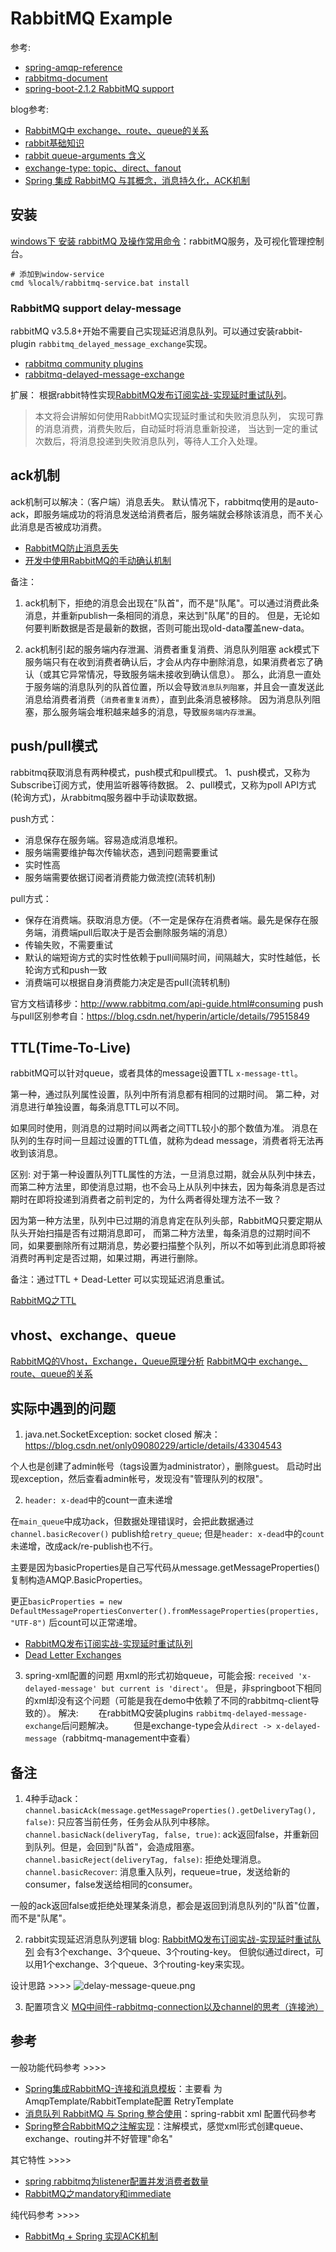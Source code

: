 # RabbitMQ Example

参考:
- [spring-amqp-reference]
- [rabbitmq-document]
- [spring-boot-2.1.2 RabbitMQ support]

[spring-amqp-reference]: https://docs.spring.io/spring-amqp/reference/htmlsingle/
[rabbitmq-document]: http://www.rabbitmq.com/nack.html
[spring-boot-2.1.2 RabbitMQ support]: https://docs.spring.io/spring-boot/docs/2.1.2.RELEASE/reference/htmlsingle/#boot-features-rabbitmq
[RabbitMQ发布订阅实战-实现延时重试队列]: https://www.cnblogs.com/itrena/p/9044097.html

blog参考:
- [RabbitMQ中 exchange、route、queue的关系](https://www.cnblogs.com/linkenpark/p/5393666.html)
- [rabbit基础知识](https://blog.csdn.net/dreamchasering/article/details/77653512)
- [rabbit queue-arguments 含义](https://blog.csdn.net/qq_26656329/article/details/77891793)
- [exchange-type: topic、direct、fanout](https://blog.csdn.net/ww130929/article/details/72842234)
- [Spring 集成 RabbitMQ 与其概念，消息持久化，ACK机制](https://blog.csdn.net/u012129558/article/details/79530653)

## 安装
[windows下 安装 rabbitMQ 及操作常用命令](https://www.cnblogs.com/ericli-ericli/p/5902270.html)：rabbitMQ服务，及可视化管理控制台。
```
# 添加到window-service
cmd %local%/rabbitmq-service.bat install
```

### RabbitMQ support delay-message
rabbitMQ v3.5.8+开始不需要自己实现延迟消息队列。可以通过安装rabbit-plugin `rabbitmq_delayed_message_exchange`实现。
- [rabbitmq community plugins](https://www.rabbitmq.com/community-plugins.html)
- [rabbitmq-delayed-message-exchange](https://github.com/rabbitmq/rabbitmq-delayed-message-exchange)

扩展：
根据rabbit特性实现[RabbitMQ发布订阅实战-实现延时重试队列]。
> 本文将会讲解如何使用RabbitMQ实现延时重试和失败消息队列，
> 实现可靠的消息消费，消费失败后，自动延时将消息重新投递，
> 当达到一定的重试次数后，将消息投递到失败消息队列，等待人工介入处理。


## ack机制
ack机制可以解决：（客户端）消息丢失。
默认情况下，rabbitmq使用的是auto-ack，即服务端成功的将消息发送给消费者后，服务端就会移除该消息，而不关心此消息是否被成功消费。

- [RabbitMQ防止消息丢失](http://www.cnblogs.com/Leo_wl/p/6581989.html)
- [开发中使用RabbitMQ的手动确认机制](https://www.cnblogs.com/yucl/articles/7699761.html)

备注：
1. ack机制下，拒绝的消息会出现在"队首"，而不是"队尾"。可以通过消费此条消息，并重新publish一条相同的消息，来达到"队尾"的目的。
但是，无论如何要判断数据是否是最新的数据，否则可能出现old-data覆盖new-data。

2. ack机制引起的服务端内存泄漏、消费者重复消费、消息队列阻塞
ack模式下服务端只有在收到消费者确认后，才会从内存中删除消息，如果消费者忘了确认（或其它异常情况，导致服务端未接收到确认信息）。
那么，此消息一直处于服务端的消息队列的队首位置，所以会导致`消息队列阻塞`，并且会一直发送此消息给消费者消费（`消费者重复消费`），直到此条消息被移除。
因为消息队列阻塞，那么服务端会堆积越来越多的消息，导致`服务端内存泄漏`。

## push/pull模式
rabbitmq获取消息有两种模式，push模式和pull模式。
1、push模式，又称为Subscribe订阅方式，使用监听器等待数据。
2、pull模式，又称为poll API方式(轮询方式)，从rabbitmq服务器中手动读取数据。

push方式：
  - 消息保存在服务端。容易造成消息堆积。
  - 服务端需要维护每次传输状态，遇到问题需要重试
  - 实时性高
  - 服务端需要依据订阅者消费能力做流控(流转机制)

pull方式：
  - 保存在消费端。获取消息方便。（不一定是保存在消费者端。最先是保存在服务端，消费端pull后取决于是否会删除服务端的消息）
  - 传输失败，不需要重试
  - 默认的端短询方式的实时性依赖于pull间隔时间，间隔越大，实时性越低，长轮询方式和push一致
  - 消费端可以根据自身消费能力决定是否pull(流转机制)

官方文档请移步：http://www.rabbitmq.com/api-guide.html#consuming
push与pull区别参考自：https://blog.csdn.net/hyperin/article/details/79515849

## TTL(Time-To-Live)
rabbitMQ可以针对queue，或者具体的message设置TTL `x-message-ttl`。

第一种，通过队列属性设置，队列中所有消息都有相同的过期时间。
第二种，对消息进行单独设置，每条消息TTL可以不同。

如果同时使用，则消息的过期时间以两者之间TTL较小的那个数值为准。
消息在队列的生存时间一旦超过设置的TTL值，就称为dead message，消费者将无法再收到该消息。

区别:
对于第一种设置队列TTL属性的方法，一旦消息过期，就会从队列中抹去，
而第二种方法里，即使消息过期，也不会马上从队列中抹去，因为每条消息是否过期时在即将投递到消费者之前判定的，为什么两者得处理方法不一致？

因为第一种方法里，队列中已过期的消息肯定在队列头部，RabbitMQ只要定期从队头开始扫描是否有过期消息即可，
而第二种方法里，每条消息的过期时间不同，如果要删除所有过期消息，势必要扫描整个队列，所以不如等到此消息即将被消费时再判定是否过期，如果过期，再进行删除。

备注：通过TTL + Dead-Letter 可以实现延迟消息重试。

[RabbitMQ之TTL](https://blog.csdn.net/u013256816/article/details/54916011)

## vhost、exchange、queue
[RabbitMQ的Vhost，Exchange，Queue原理分析](https://www.cnblogs.com/zhengchunyuan/p/9253725.html)
[RabbitMQ中 exchange、route、queue的关系](https://www.cnblogs.com/linkenpark/p/5393666.html)

## 实际中遇到的问题
1. java.net.SocketException: socket closed
解决：https://blog.csdn.net/only09080229/article/details/43304543

个人也是创建了admin帐号（tags设置为administrator），删除guest。
启动时出现exception，然后查看admin帐号，发现没有"管理队列的权限"。

2. `header: x-dead`中的count一直未递增

在`main_queue`中成功ack，但数据处理错误时，会把此数据通过`channel.basicRecover()` publish给`retry_queue`; 
但是`header: x-dead`中的`count`未递增，改成ack/re-publish也不行。

主要是因为basicProperties是自己写代码从message.getMessageProperties()复制构造AMQP.BasicProperties。

更正`basicProperties = new DefaultMessagePropertiesConverter().fromMessageProperties(properties, "UTF-8")` 后count可以正常递增。

- [RabbitMQ发布订阅实战-实现延时重试队列]
- [Dead Letter Exchanges](http://next.rabbitmq.com/dlx.html)

3. spring-xml配置的问题
用xml的形式初始queue，可能会报: `received 'x-delayed-message' but current is 'direct'`。
但是，非springboot下相同的xml却没有这个问题（可能是我在demo中依赖了不同的rabbitmq-client导致的）。
解决:
　　在rabbitMQ安装plugins `rabbitmq-delayed-message-exchange`后问题解决。
　　但是exchange-type会从`direct -> x-delayed-message`（rabbitmq-management中查看）

## 备注
1. 4种手动ack：
`channel.basicAck(message.getMessageProperties().getDeliveryTag(), false)`: 只应答当前任务，任务会从队列中移除。
`channel.basicNack(deliveryTag, false, true)`: ack返回false，并重新回到队列。但是，会回到"队首"，会造成阻塞。
`channel.basicReject(deliveryTag, false)`: 拒绝处理消息。
`channel.basicRecover`: 消息重入队列，requeue=true，发送给新的consumer，false发送给相同的consumer。

一般的ack返回false或拒绝处理某条消息，都会是返回到消息队列的"队首"位置，而不是"队尾"。

2. rabbit实现延迟消息队列逻辑
blog: [RabbitMQ发布订阅实战-实现延时重试队列]
会有3个exchange、3个queue、3个routing-key。
但貌似通过direct，可以用1个exchange、3个queue、3个routing-key来实现。

设计思路 >>>>
![delay-message-queue.png](../docs/images/delay-message-queue.png)

3. 配置项含义
[MQ中间件-rabbitmq-connection以及channel的思考（连接池）](https://blog.csdn.net/weixin_34281477/article/details/88434772)

## 参考

一般功能代码参考 >>>>
- [Spring集成RabbitMQ-连接和消息模板](https://www.jianshu.com/p/c65d15e718a2)：主要看 为AmqpTemplate/RabbitTemplate配置 RetryTemplate
- [消息队列 RabbitMQ 与 Spring 整合使用](https://www.cnblogs.com/libra0920/p/6230421.html)：spring-rabbit xml 配置代码参考
- [Spring整合RabbitMQ之注解实现](https://blog.csdn.net/liam1994/article/details/80707219)：注解模式，感觉xml形式创建queue、exchange、routing并不好管理"命名"

其它特性 >>>>
- [spring rabbitmq为listener配置并发消费者数量](https://blog.csdn.net/tszxlzc/article/details/51014101)
- [RabbitMQ之mandatory和immediate](https://blog.csdn.net/u013256816/article/details/54914525)

纯代码参考 >>>>
- [RabbitMq + Spring 实现ACK机制](https://my.oschina.net/gaoguofan/blog/776057)